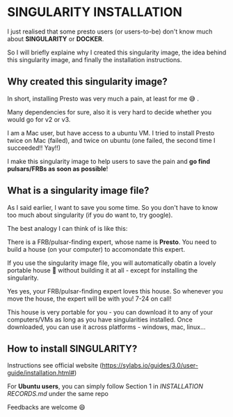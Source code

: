 # SINGULARITY INSTALLATION

I just realised that some presto users (or users-to-be) don't know much about **SINGULARITY** or **DOCKER**.

So I will briefly explaine why I created this singularity image, the idea behind this singularity image, and finally the installation instructions.


## Why created this singularity image?

In short, installing Presto was very much a pain, at least for me :sweat_smile: .

Many dependencies for sure, also it is very hard to decide whether you would go for v2 or v3.

I am a Mac user, but have access to a ubuntu VM. I tried to install Presto twice on Mac (failed), and twice on ubuntu (one failed, the second time I succeeded!! Yay!!)

I make this singularity image to help users to save the pain and **go find pulsars/FRBs as soon as possible**!

## What is a singularity image file?

As I said earlier, I want to save you some time. So you don't have to know too much about singularity (if you do want to, try google).

The best analogy I can think of is like this:

There is a FRB/pulsar-finding expert, whose name is **Presto**. You need to build a house (on your computer) to accomondate this expert.

If you use the singularity image file, you will automatically obatin a lovely portable house :house_with_garden: without building it at all - except for installing the singularity.

Yes yes, your FRB/pulsar-finding expert loves this house. So whenever you move the house, the expert will be with you! 7-24 on call!

This house is very portable for you - you can download it to any of your computers/VMs as long as you have singularities installed. Once downloaded, you can use it across platforms - windows, mac, linux...

## How to install SINGULARITY?

Instructions see official website (https://sylabs.io/guides/3.0/user-guide/installation.html#)

For **Ubuntu users**, you can simply follow Section 1 in *INSTALLATION RECORDS.md* under the same repo




Feedbacks are welcome :smile:

